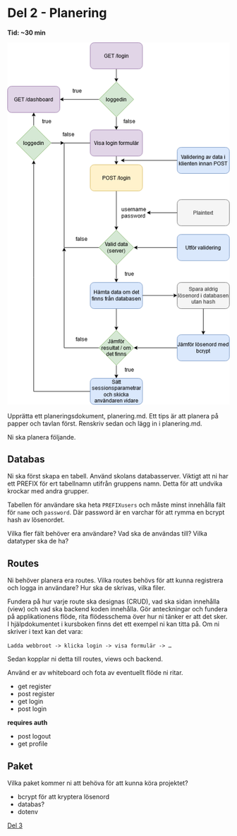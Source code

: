 # Del 2 - Planering

**Tid: ~30 min**

![flöde](inlog.sv.png)

Upprätta ett planeringsdokument, planering.md.
Ett tips är att planera på papper och tavlan först. Renskriv sedan och lägg in i planering.md.

Ni ska planera följande.

## Databas

Ni ska först skapa en tabell. Använd skolans databasserver.
Viktigt att ni har ett PREFIX för ert tabellnamn utifrån gruppens namn. Detta för att undvika krockar med andra grupper.

Tabellen för användare ska heta `PREFIXusers` och måste minst innehålla fält för `name` och `password`. Där password är en varchar för att rymma en bcrypt hash av lösenordet.

Vilka fler fält behöver era användare? Vad ska de användas till? Vilka datatyper ska de ha?

## Routes

Ni behöver planera era routes. Vilka routes behövs för att kunna registrera och logga in användare? Hur ska de skrivas, vilka filer.

Fundera på hur varje route ska designas (CRUD), vad ska sidan innehålla (view) och vad ska backend koden innehålla. Gör anteckningar och fundera på applikationens flöde, rita flödesschema över hur ni tänker er att det sker. I hjälpdokumentet i kursboken finns det ett exempel ni kan titta på.
Om ni skriver i text kan det vara:

`Ladda webbroot -> klicka login -> visa formulär -> …`

Sedan kopplar ni detta till routes, views och backend.

Använd er av whiteboard och fota av eventuellt flöde ni ritar.

-   get register
-   post register
-   get login
-   post login

**requires auth**

-   post logout
-   get profile

## Paket

Vilka paket kommer ni att behöva för att kunna köra projektet?

-   bcrypt för att kryptera lösenord
-   databas?
-   dotenv

[Del 3](del3.md)
